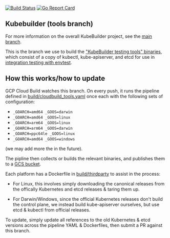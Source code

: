 [![Build Status](https://travis-ci.org/kubernetes-sigs/kubebuilder.svg?branch=master)](https://travis-ci.org/kubernetes-sigs/kubebuilder "Travis")
[![Go Report Card](https://goreportcard.com/badge/sigs.k8s.io/kubebuilder)](https://goreportcard.com/report/sigs.k8s.io/kubebuilder)

## Kubebuilder (tools branch)

For more information on the overall KubeBuilder project, see the [main branch](https://github.com/kubernetes-sigs/kubebuilder).

This is the branch we use to build the ["KubeBuilder testing tools"
binaries][binaries-ref], which consist of a copy of kubectl, kube-apiserver,
and etcd for use in [integration testing with envtest][envtest-ref].

## How this works/how to update

GCP Cloud Build watches this branch.  On every push, it runs the pipeline defined in [build/cloudbuild_tools.yaml](build/cloudbuild_tools.yaml) once each with the following sets of configuration:

- `_GOARCH=amd64 _GOOS=darwin`
- `_GOARCH=amd64 _GOOS=linux`
- `_GOARCH=arm64 _GOOS=linux`
- `_GOARCH=arm64 _GOOS=darwin`
- `_GOARCH=ppc64le _GOOS=linux`
- `_GOARCH=amd64 _GOOS=windows`

(we may add more the in the future).

The pipline then collects or builds the relevant binaries, and publishes them to a [GCS bucket](https://go.kubebuilder.io/test-tools).

Each platform has a Dockerfile in [build/thirdparty](build/thirdparty) to assist in the process:

- For Linux, this involves simply downloading the canonical releases from the
  offically Kubernetes and etcd releases & taring them up.

- For Darwin/Windows, since the official Kubernetes releases don't build the control
  plane, we instead build kube-apiserver ourselves, but use etcd & kubectl from
  official releases.

To update, simply update all references to the old Kubernetes & etcd versions
across the pipeline YAML & Dockerfiles, then submit a PR against this branch.

[binaries-ref]: https://book.kubebuilder.io/reference/artifacts.html
[envtest-ref]: https://book.kubebuilder.io/reference/testing/envtest.html

